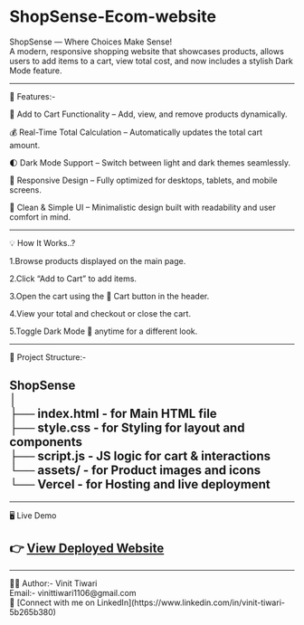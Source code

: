 # ShopSense-Ecom-website<br>
ShopSense — Where Choices Make Sense!<br>
A modern, responsive shopping website that showcases products, allows users to add items to a cart, view total cost, and now includes a stylish Dark Mode feature.<br>
<hr>
🚀 Features:-<br>

🧺 Add to Cart Functionality – Add, view, and remove products dynamically.<br>

💰 Real-Time Total Calculation – Automatically updates the total cart amount.<br>

🌓 Dark Mode Support – Switch between light and dark themes seamlessly.<br>

📱 Responsive Design – Fully optimized for desktops, tablets, and mobile screens.<br>

🧩 Clean & Simple UI – Minimalistic design built with readability and user comfort in mind.<br>

<hr>

💡 How It Works..?<br>

1.Browse products displayed on the main page.<br>

2.Click “Add to Cart” to add items.<br>

3.Open the cart using the 🛒 Cart button in the header.<br>

4.View your total and checkout or close the cart.<br>

5.Toggle Dark Mode 🌙 anytime for a different look.<br>

<hr>

🧰 Project Structure:-

ShopSense<br>
│<br>
├── index.html - for Main HTML file<br>
├── style.css - for Styling for layout and components<br>
├── script.js - JS logic for cart & interactions<br>
└── assets/    - for Product images and icons<br>
└──  Vercel	   - for Hosting and live deployment<br>
---
<hr>
 🖥️ Live Demo<br>

👉 [View Deployed Website](https://shop-sense-ecom-website.vercel.app/)<br>
---
<hr>
👨‍💻 Author:- Vinit Tiwari<br>
Email:- vinittiwari1106@gmail.com<br>
🔗 [Connect with me on LinkedIn](https://www.linkedin.com/in/vinit-tiwari-5b265b380)<br>
